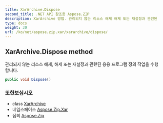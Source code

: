 ```yaml
---
title: XarArchive.Dispose
second_title: .NET API 참조용 Aspose.ZIP
description: XarArchive 방법. 관리되지 않는 리소스 해제 해제 또는 재설정과 관련된 응용 프로그램 정의 작업을 수행합니다.
type: docs
weight: 30
url: /ko/net/aspose.zip.xar/xararchive/dispose/
---
```

## XarArchive.Dispose method

관리되지 않는 리소스 해제, 해제 또는 재설정과 관련된 응용 프로그램 정의 작업을 수행합니다.

```csharp
public void Dispose()
```

### 또한보십시오

* class [XarArchive](../)
* 네임스페이스 [Aspose.Zip.Xar](../../xararchive/)
* 집회 [Aspose.Zip](../../../)


